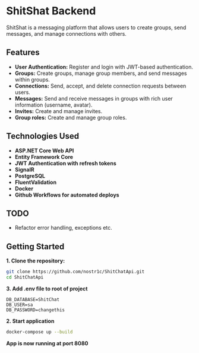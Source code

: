 # ShitShat Backend

ShitShat is a messaging platform that allows users to create groups, send messages, and manage connections with others. 

## Features

- **User Authentication:** Register and login with JWT-based authentication.
- **Groups:** Create groups, manage group members, and send messages within groups.
- **Connections:** Send, accept, and delete connection requests between users.
- **Messages:** Send and receive messages in groups with rich user information (username, avatar).
- **Invites:** Create and manage invites.
- **Group roles:** Create and manage group roles.

## Technologies Used

- **ASP.NET Core Web API**
- **Entity Framework Core**
- **JWT Authentication with refresh tokens**
- **SignalR**
- **PostgreSQL**
- **FluentValidation**
- **Docker**
- **Github Workflows for automated deploys**

## TODO

- Refactor error handling, exceptions etc.

## Getting Started

**1. Clone the repository:**

```bash
git clone https://github.com/nostr1c/ShitChatApi.git
cd ShitChatApi
```

**3. Add .env file to root of project**
```
DB_DATABASE=ShitChat
DB_USER=sa
DB_PASSWORD=changethis
```

**2. Start application**
```bash
docker-compose up --build
```

**App is now running at port 8080**
